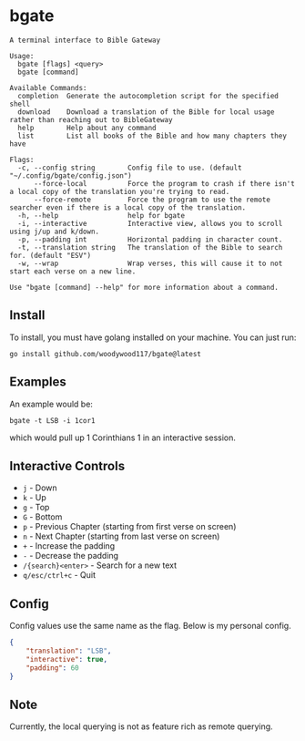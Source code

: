# bgate
```
A terminal interface to Bible Gateway

Usage:
  bgate [flags] <query>
  bgate [command]

Available Commands:
  completion  Generate the autocompletion script for the specified shell
  download    Download a translation of the Bible for local usage rather than reaching out to BibleGateway
  help        Help about any command
  list        List all books of the Bible and how many chapters they have

Flags:
  -c, --config string        Config file to use. (default "~/.config/bgate/config.json")
      --force-local          Force the program to crash if there isn't a local copy of the translation you're trying to read.
      --force-remote         Force the program to use the remote searcher even if there is a local copy of the translation.
  -h, --help                 help for bgate
  -i, --interactive          Interactive view, allows you to scroll using j/up and k/down.
  -p, --padding int          Horizontal padding in character count.
  -t, --translation string   The translation of the Bible to search for. (default "ESV")
  -w, --wrap                 Wrap verses, this will cause it to not start each verse on a new line.

Use "bgate [command] --help" for more information about a command.
```

## Install
To install, you must have golang installed on your machine. You can just run:
```
go install github.com/woodywood117/bgate@latest
```

## Examples
An example would be:
```
bgate -t LSB -i 1cor1
```
which would pull up 1 Corinthians 1 in an interactive session.

## Interactive Controls
* `j` - Down
* `k` - Up
* `g` - Top
* `G` - Bottom
* `p` - Previous Chapter (starting from first verse on screen)
* `n` - Next Chapter (starting from last verse on screen)
* `+` - Increase the padding
* `-` - Decrease the padding
* `/{search}<enter>` - Search for a new text
* `q/esc/ctrl+c` - Quit

## Config
Config values use the same name as the flag. Below is my personal config.
``` json
{
	"translation": "LSB",
	"interactive": true,
	"padding": 60
}
```

## Note
Currently, the local querying is not as feature rich as remote querying.
